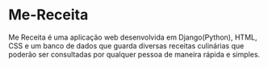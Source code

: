# Me-Receita
Me Receita é uma aplicação web desenvolvida em Django(Python), HTML, CSS e um banco de dados que guarda diversas receitas culinárias que poderão ser consultadas por qualquer pessoa de maneira rápida e simples.

